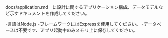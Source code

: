 docs/application.md　に設計に関するアプリケーション構成、データモデルなど示すドキュメントを作成してください。

-言語はNode.js
-フレームワークにはExpressを使用してください。
-データベースは不要です、アプリ起動中のみメモリ上に保存してください。
